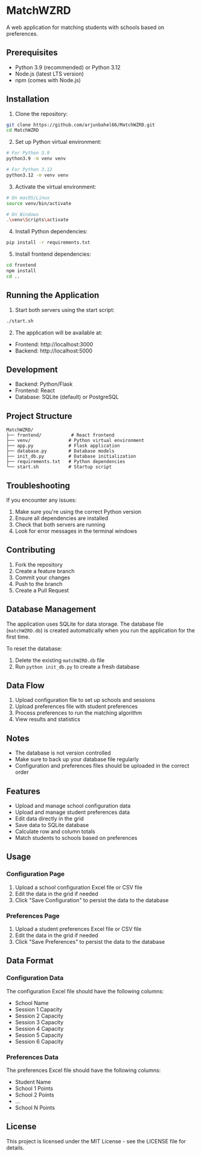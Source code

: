 # MatchWZRD

A web application for matching students with schools based on preferences.

## Prerequisites

- Python 3.9 (recommended) or Python 3.12
- Node.js (latest LTS version)
- npm (comes with Node.js)

## Installation

1. Clone the repository:
```bash
git clone https://github.com/arjunbahel66/MatchWZRD.git
cd MatchWZRD
```

2. Set up Python virtual environment:
```bash
# For Python 3.9
python3.9 -m venv venv

# For Python 3.12
python3.12 -m venv venv
```

3. Activate the virtual environment:
```bash
# On macOS/Linux
source venv/bin/activate

# On Windows
.\venv\Scripts\activate
```

4. Install Python dependencies:
```bash
pip install -r requirements.txt
```

5. Install frontend dependencies:
```bash
cd frontend
npm install
cd ..
```

## Running the Application

1. Start both servers using the start script:
```bash
./start.sh
```

2. The application will be available at:
- Frontend: http://localhost:3000
- Backend: http://localhost:5000

## Development

- Backend: Python/Flask
- Frontend: React
- Database: SQLite (default) or PostgreSQL

## Project Structure

```
MatchWZRD/
├── frontend/           # React frontend
├── venv/              # Python virtual environment
├── app.py             # Flask application
├── database.py        # Database models
├── init_db.py         # Database initialization
├── requirements.txt   # Python dependencies
└── start.sh           # Startup script
```

## Troubleshooting

If you encounter any issues:

1. Make sure you're using the correct Python version
2. Ensure all dependencies are installed
3. Check that both servers are running
4. Look for error messages in the terminal windows

## Contributing

1. Fork the repository
2. Create a feature branch
3. Commit your changes
4. Push to the branch
5. Create a Pull Request

## Database Management

The application uses SQLite for data storage. The database file (`matchWZRD.db`) is created automatically when you run the application for the first time.

To reset the database:
1. Delete the existing `matchWZRD.db` file
2. Run `python init_db.py` to create a fresh database

## Data Flow

1. Upload configuration file to set up schools and sessions
2. Upload preferences file with student preferences
3. Process preferences to run the matching algorithm
4. View results and statistics

## Notes

- The database is not version controlled
- Make sure to back up your database file regularly
- Configuration and preferences files should be uploaded in the correct order

## Features

- Upload and manage school configuration data
- Upload and manage student preferences data
- Edit data directly in the grid
- Save data to SQLite database
- Calculate row and column totals
- Match students to schools based on preferences

## Usage

### Configuration Page

1. Upload a school configuration Excel file or CSV file
2. Edit the data in the grid if needed
3. Click "Save Configuration" to persist the data to the database

### Preferences Page

1. Upload a student preferences Excel file or CSV file
2. Edit the data in the grid if needed
3. Click "Save Preferences" to persist the data to the database

## Data Format

### Configuration Data

The configuration Excel file should have the following columns:
- School Name
- Session 1 Capacity
- Session 2 Capacity
- Session 3 Capacity
- Session 4 Capacity
- Session 5 Capacity
- Session 6 Capacity

### Preferences Data

The preferences Excel file should have the following columns:
- Student Name
- School 1 Points
- School 2 Points
- ...
- School N Points

## License

This project is licensed under the MIT License - see the LICENSE file for details.